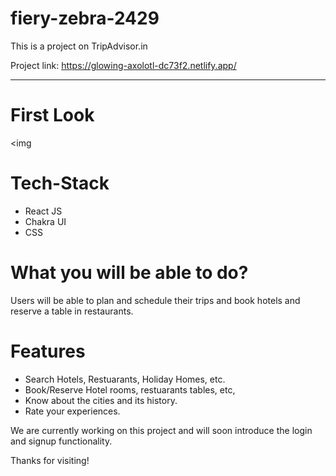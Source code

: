 # fiery-zebra-2429
This is a project on TripAdvisor.in

Project link: https://glowing-axolotl-dc73f2.netlify.app/

---
# First Look

<img

# Tech-Stack
- React JS
- Chakra UI
- CSS

# What you will be able to do?
Users will be able to plan and schedule their trips and book hotels and reserve a table in restaurants.

# Features
- Search Hotels, Restuarants, Holiday Homes, etc.
- Book/Reserve Hotel rooms, restuarants tables, etc,
- Know about the cities and its history.
- Rate your experiences.


We are currently working on this project and will soon introduce the login and signup functionality.

Thanks for visiting!
